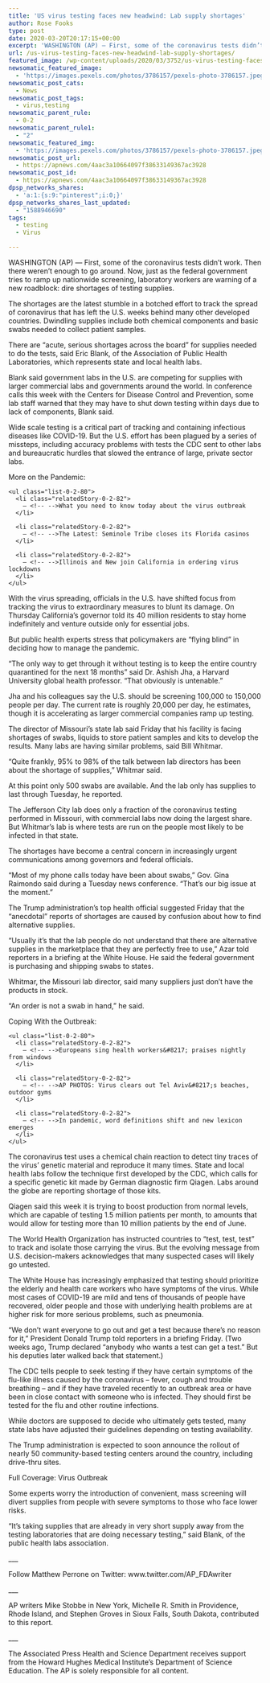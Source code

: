 ```yaml
---
title: 'US virus testing faces new headwind: Lab supply shortages'
author: Rose Fooks
type: post
date: 2020-03-20T20:17:15+00:00
excerpt: 'WASHINGTON (AP) — First, some of the coronavirus tests didn’t work. Then there weren’t enough to go around. Now, just as the federal government tries to ramp up nationwide screening, laboratory workers are warning of a new roadblock: dire shortages of testing supplies.The shortages are the latest stumble in a botched effort to track the&hellip;'
url: /us-virus-testing-faces-new-headwind-lab-supply-shortages/
featured_image: /wp-content/uploads/2020/03/3752/us-virus-testing-faces-new-headwind-lab-supply-shortages.jpeg
newsomatic_featured_image:
  - 'https://images.pexels.com/photos/3786157/pexels-photo-3786157.jpeg?auto=compress&#038;cs=tinysrgb&#038;h=650&#038;w=940'
newsomatic_post_cats:
  - News
newsomatic_post_tags:
  - virus,testing
newsomatic_parent_rule:
  - 0-2
newsomatic_parent_rule1:
  - "2"
newsomatic_featured_img:
  - 'https://images.pexels.com/photos/3786157/pexels-photo-3786157.jpeg?auto=compress&#038;cs=tinysrgb&#038;h=650&#038;w=940'
newsomatic_post_url:
  - https://apnews.com/4aac3a10664097f38633149367ac3928
newsomatic_post_id:
  - https://apnews.com/4aac3a10664097f38633149367ac3928
dpsp_networks_shares:
  - 'a:1:{s:9:"pinterest";i:0;}'
dpsp_networks_shares_last_updated:
  - "1588946690"
tags:
  - testing
  - Virus

---
```

<div class="Article" data-key="article">
  <p class="Component-root-0-2-77 Component-p-0-2-69">
    WASHINGTON (AP) — First, some of the coronavirus tests didn’t work. Then there weren’t enough to go around. Now, just as the federal government tries to ramp up nationwide screening, laboratory workers are warning of a new roadblock: dire shortages of testing supplies.
  </p>
  
  <p class="Component-root-0-2-77 Component-p-0-2-69">
    The shortages are the latest stumble in a botched effort to track the spread of coronavirus that has left the U.S. weeks behind many other developed countries. Dwindling supplies include both chemical components and basic swabs needed to collect patient samples.
  </p>
  
  <p class="Component-root-0-2-77 Component-p-0-2-69">
    There are “acute, serious shortages across the board” for supplies needed to do the tests, said Eric Blank, of the Association of Public Health Laboratories, which represents state and local health labs.
  </p>
  
  <div data-key="ad-placeholder" id="div-gpt-ad-1470255291270-0" class="DFPSlot Component-dfp-0-2-73 Component-ad-0-2-39">
  </div>
  
  <p class="Component-root-0-2-77 Component-p-0-2-69">
    Blank said government labs in the U.S. are competing for supplies with larger commercial labs and governments around the world. In conference calls this week with the Centers for Disease Control and Prevention, some lab staff warned that they may have to shut down testing within days due to lack of components, Blank said.
  </p>
  
  <p class="Component-root-0-2-77 Component-p-0-2-69">
    Wide scale testing is a critical part of tracking and containing infectious diseases like COVID-19. But the U.S. effort has been plagued by a series of missteps, including accuracy problems with tests the CDC sent to other labs and bureaucratic hurdles that slowed the entrance of large, private sector labs.
  </p>
  
  <div class="relatedStory-0-2-78 Component-block-0-2-74">
    <div class="intro-0-2-79">
      More on the Pandemic:
    </div>
    
    <ul class="list-0-2-80">
      <li class="relatedStory-0-2-82">
        – <!-- -->What you need to know today about the virus outbreak
      </li>
      
      <li class="relatedStory-0-2-82">
        – <!-- -->The Latest: Seminole Tribe closes its Florida casinos
      </li>
      
      <li class="relatedStory-0-2-82">
        – <!-- -->Illinois and New join California in ordering virus lockdowns
      </li>
    </ul>
  </div>
  
  <p class="Component-root-0-2-77 Component-p-0-2-69">
    With the virus spreading, officials in the U.S. have shifted focus from tracking the virus to extraordinary measures to blunt its damage. On Thursday California’s governor told its 40 million residents to stay home indefinitely and venture outside only for essential jobs.
  </p>
  
  <p class="Component-root-0-2-77 Component-p-0-2-69">
    But public health experts stress that policymakers are “flying blind” in deciding how to manage the pandemic.
  </p>
  
  <p class="Component-root-0-2-77 Component-p-0-2-69">
    “The only way to get through it without testing is to keep the entire country quarantined for the next 18 months” said Dr. Ashish Jha, a Harvard University global health professor. “That obviously is untenable.”
  </p>
  
  <p class="Component-root-0-2-77 Component-p-0-2-69">
    Jha and his colleagues say the U.S. should be screening 100,000 to 150,000 people per day. The current rate is roughly 20,000 per day, he estimates, though it is accelerating as larger commercial companies ramp up testing.
  </p>
  
  <p class="Component-root-0-2-77 Component-p-0-2-69">
    The director of Missouri’s state lab said Friday that his facility is facing shortages of swabs, liquids to store patient samples and kits to develop the results. Many labs are having similar problems, said Bill Whitmar.
  </p>
  
  <p class="Component-root-0-2-77 Component-p-0-2-69">
    “Quite frankly, 95% to 98% of the talk between lab directors has been about the shortage of supplies,” Whitmar said.
  </p>
  
  <div data-key="ad-placeholder" id="div-gpt-ad-1470255291270-1" class="DFPSlot Component-dfp-0-2-73 Component-ad-0-2-39">
  </div>
  
  <p class="Component-root-0-2-77 Component-p-0-2-69">
    At this point only 500 swabs are available. And the lab only has supplies to last through Tuesday, he reported.
  </p>
  
  <p class="Component-root-0-2-77 Component-p-0-2-69">
    The Jefferson City lab does only a fraction of the coronavirus testing performed in Missouri, with commercial labs now doing the largest share. But Whitmar’s lab is where tests are run on the people most likely to be infected in that state.
  </p>
  
  <p class="Component-root-0-2-77 Component-p-0-2-69">
    The shortages have become a central concern in increasingly urgent communications among governors and federal officials.
  </p>
  
  <p class="Component-root-0-2-77 Component-p-0-2-69">
    “Most of my phone calls today have been about swabs,” Gov. Gina Raimondo said during a Tuesday news conference. “That’s our big issue at the moment.”
  </p>
  
  <p class="Component-root-0-2-77 Component-p-0-2-69">
    The Trump administration’s top health official suggested Friday that the “anecdotal” reports of shortages are caused by confusion about how to find alternative supplies.
  </p>
  
  <p class="Component-root-0-2-77 Component-p-0-2-69">
    “Usually it’s that the lab people do not understand that there are alternative supplies in the marketplace that they are perfectly free to use,” Azar told reporters in a briefing at the White House. He said the federal government is purchasing and shipping swabs to states.
  </p>
  
  <p class="Component-root-0-2-77 Component-p-0-2-69">
    Whitmar, the Missouri lab director, said many suppliers just don’t have the products in stock.
  </p>
  
  <p class="Component-root-0-2-77 Component-p-0-2-69">
    “An order is not a swab in hand,” he said.
  </p>
  
  <div class="relatedStory-0-2-78 Component-block-0-2-74">
    <div class="intro-0-2-79">
      Coping With the Outbreak:
    </div>
    
    <ul class="list-0-2-80">
      <li class="relatedStory-0-2-82">
        – <!-- -->Europeans sing health workers&#8217; praises nightly from windows
      </li>
      
      <li class="relatedStory-0-2-82">
        – <!-- -->AP PHOTOS: Virus clears out Tel Aviv&#8217;s beaches, outdoor gyms
      </li>
      
      <li class="relatedStory-0-2-82">
        – <!-- -->In pandemic, word definitions shift and new lexicon emerges
      </li>
    </ul>
  </div>
  
  <p class="Component-root-0-2-77 Component-p-0-2-69">
    The coronavirus test uses a chemical chain reaction to detect tiny traces of the virus’ genetic material and reproduce it many times. State and local health labs follow the technique first developed by the CDC, which calls for a specific genetic kit made by German diagnostic firm Qiagen. Labs around the globe are reporting shortage of those kits.
  </p>
  
  <p class="Component-root-0-2-77 Component-p-0-2-69">
    Qiagen said this week it is trying to boost production from normal levels, which are capable of testing 1.5 million patients per month, to amounts that would allow for testing more than 10 million patients by the end of June.
  </p>
  
  <p class="Component-root-0-2-77 Component-p-0-2-69">
    The World Health Organization has instructed countries to “test, test, test” to track and isolate those carrying the virus. But the evolving message from U.S. decision-makers acknowledges that many suspected cases will likely go untested.
  </p>
  
  <p class="Component-root-0-2-77 Component-p-0-2-69">
    The White House has increasingly emphasized that testing should prioritize the elderly and health care workers who have symptoms of the virus. While most cases of COVID-19 are mild and tens of thousands of people have recovered, older people and those with underlying health problems are at higher risk for more serious problems, such as pneumonia.
  </p>
  
  <p class="Component-root-0-2-77 Component-p-0-2-69">
    “We don’t want everyone to go out and get a test because there’s no reason for it,” President Donald Trump told reporters in a briefing Friday. (Two weeks ago, Trump declared “anybody who wants a test can get a test.” But his deputies later walked back that statement.)
  </p>
  
  <p class="Component-root-0-2-77 Component-p-0-2-69">
    The CDC tells people to seek testing if they have certain symptoms of the flu-like illness caused by the coronavirus – fever, cough and trouble breathing – and if they have traveled recently to an outbreak area or have been in close contact with someone who is infected. They should first be tested for the flu and other routine infections.
  </p>
  
  <p class="Component-root-0-2-77 Component-p-0-2-69">
    While doctors are supposed to decide who ultimately gets tested, many state labs have adjusted their guidelines depending on testing availability.
  </p>
  
  <p class="Component-root-0-2-77 Component-p-0-2-69">
    The Trump administration is expected to soon announce the rollout of nearly 50 community-based testing centers around the country, including drive-thru sites.
  </p>
  
  <div id="afs:Content:8664960008" data-key="hub-link-embed" class="Component-hubLink-0-2-75">
    <span class="title-0-2-85">Full Coverage:<!-- --> </span>Virus Outbreak
  </div>
  
  <p class="Component-root-0-2-77 Component-p-0-2-69">
    Some experts worry the introduction of convenient, mass screening will divert supplies from people with severe symptoms to those who face lower risks.
  </p>
  
  <p class="Component-root-0-2-77 Component-p-0-2-69">
    “It’s taking supplies that are already in very short supply away from the testing laboratories that are doing necessary testing,” said Blank, of the public health labs association.
  </p>
  
  <p class="Component-root-0-2-77 Component-p-0-2-69">
    ___
  </p>
  
  <p class="Component-root-0-2-77 Component-p-0-2-69">
    Follow Matthew Perrone on Twitter: www.twitter.com/AP_FDAwriter
  </p>
  
  <p class="Component-root-0-2-77 Component-p-0-2-69">
    ___
  </p>
  
  <p class="Component-root-0-2-77 Component-p-0-2-69">
    AP writers Mike Stobbe in New York, Michelle R. Smith in Providence, Rhode Island, and Stephen Groves in Sioux Falls, South Dakota, contributed to this report.
  </p>
  
  <p class="Component-root-0-2-77 Component-p-0-2-69">
    ___
  </p>
  
  <p class="Component-root-0-2-77 Component-p-0-2-69">
    The Associated Press Health and Science Department receives support <!-- --> from the Howard Hughes Medical Institute’s Department of Science Education. The AP is solely responsible for all content.
  </p>
</div>